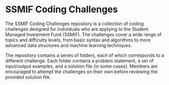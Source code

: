 # SSMIF Coding Challenges

The SSMIF Coding Challenges repository is a collection of coding challenges designed for individuals who are applying to the Student Managed Investment Fund (SSMIF). The challenges cover a wide range of topics and difficulty levels, from basic syntax and algorithms to more advanced data structures and machine learning techniques.

The repository contains a series of folders, each of which corresponds to a different challenge. Each folder contains a problem statement, a set of input/output examples, and a solution file (in some cases). Members are encouraged to attempt the challenges on their own before reviewing the provided solution file.
